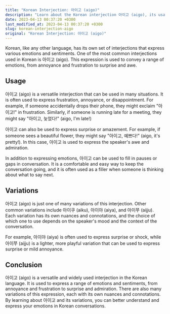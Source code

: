 ```yaml
---
title: "Korean Interjection: 아이고 (aigo)"
description: "Learn about the Korean interjection 아이고 (aigo), its usage, and variations."
date: 2023-04-13 00:37:20 +0300
last_modified_at: 2023-04-13 00:37:20 +0300
slug: korean-interjection-aigo
original: "Korean Interjection: 아이고 (aigo)"
---
```

Korean, like any other language, has its own set of interjections that express various emotions and sentiments. One of the most common interjections used in Korean is 아이고 (aigo). This expression is used to convey a range of emotions, from annoyance and frustration to surprise and awe.

## Usage

아이고 (aigo) is a versatile interjection that can be used in many situations. It is often used to express frustration, annoyance, or disappointment. For example, if someone accidentally drops their phone, they might exclaim "아이고!" in frustration. Similarly, if someone is running late for a meeting, they might say "아이고, 늦었다!" (aigo, I'm late!)

아이고 can also be used to express surprise or amazement. For example, if someone sees a beautiful flower, they might say "아이고, 예쁘다!" (aigo, it's pretty!). In this case, 아이고 is used to express the speaker's awe and admiration.

In addition to expressing emotions, 아이고 can be used to fill in pauses or gaps in conversation. It is a comfortable and easy way to keep the conversation going, and it is often used as a filler when someone is thinking about what to say next.

## Variations

아이고 (aigo) is just one of many variations of this interjection. Other common variations include 아이쿠 (aiku), 아이야 (aiya), and 아이쭈 (aijju). Each variation has its own nuances and connotations, and the choice of which one to use depends on the speaker's mood and the context of the conversation.

For example, 아이야 (aiya) is often used to express surprise or shock, while 아이쭈 (aijju) is a lighter, more playful variation that can be used to express surprise or mild annoyance.

## Conclusion

아이고 (aigo) is a versatile and widely used interjection in the Korean language. It is used to express a range of emotions and sentiments, from annoyance and frustration to surprise and admiration. There are also many variations of this expression, each with its own nuances and connotations. By learning about 아이고 and its variations, you can better understand and express your emotions in Korean conversations.